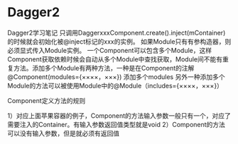 # Dagger2
Dagger2学习笔记
只调用DaggerxxxComponent.create().inject(mContainer)的时候就会初始化被@inject标记的xxx的实例。
如果Module只有有参构造器，则必须显式传入Module实例。
一个Component可以包含多个Module，这样Component获取依赖时候会自动从多个Module中查找获取，Module间不能有重复方法。添加多个Module有两种方法，一种是在Component的注解@Component(modules={××××，×××}) 添加多个modules
另外一种添加多个Module的方法可以被使用Module中的@Module（includes={××××，×××}）

Component定义方法的规则

1）对应上面苹果容器的例子，Component的方法输入参数一般只有一个，对应了需要注入的Container。有输入参数返回值类型就是void 
2）Component的方法可以没有输入参数，但是就必须有返回值
